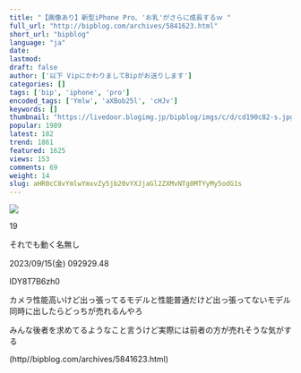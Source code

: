 ```yaml
---
title: "【画像あり】新型iPhone Pro、'お乳'がさらに成長するｗ "
full_url: "http://bipblog.com/archives/5841623.html"
short_url: "bipblog"
language: "ja"
date: 
lastmod: 
draft: false
author: ['以下 VipにかわりましてBipがお送りします']
categories: []
tags: ['bip', 'iphone', 'pro']
encoded_tags: ['Ymlw', 'aXBob25l', 'cHJv']
keywords: []
thumbnail: "https://livedoor.blogimg.jp/bipblog/imgs/c/d/cd190c82-s.jpg"
popular: 1989
latest: 182
trend: 1861
featured: 1625
views: 153
comments: 69
weight: 14
slug: aHR0cC8vYmlwYmxvZy5jb20vYXJjaGl2ZXMvNTg0MTYyMy5odG1s
---
```


![](https://livedoor.blogimg.jp/bipblog/imgs/c/d/cd190c82-s.jpg)

<div><p class='ent_header' id='res_19'><p class='ent_num'>19</p> <p class='ent_name'>それでも動く名無し</p> <p class='ent_data'>2023/09/15(金) 092929.48</p> <p class='ent_id'>IDY8T7B6zh0</p></p><p class='ent_body_p ent_kyocho '> カメラ性能高いけど出っ張ってるモデルと性能普通だけど出っ張ってないモデル同時に出したらどっちが売れるんやろ</p> <p class='ent_body_p ent_kyocho'>みんな後者を求めてるようなこと言うけど実際には前者の方が売れそうな気がする </p></div>

(http//bipblog.com/archives/5841623.html)
